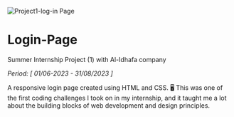 ![Project1-log-in Page](https://github.com/Ayoub0Bn/Login-Page/assets/122807620/45d3254a-4673-4769-a274-9c380f5f11cf)

# Login-Page
Summer Internship Project (1) with Al-Idhafa company


*Period: [ 01/06-2023 - 31/08/2023 ]*


A responsive login page created using HTML and CSS. 🖥️ This was one of the first coding challenges I took on in my internship, and it taught me a lot about the building blocks of web development and design principles.
